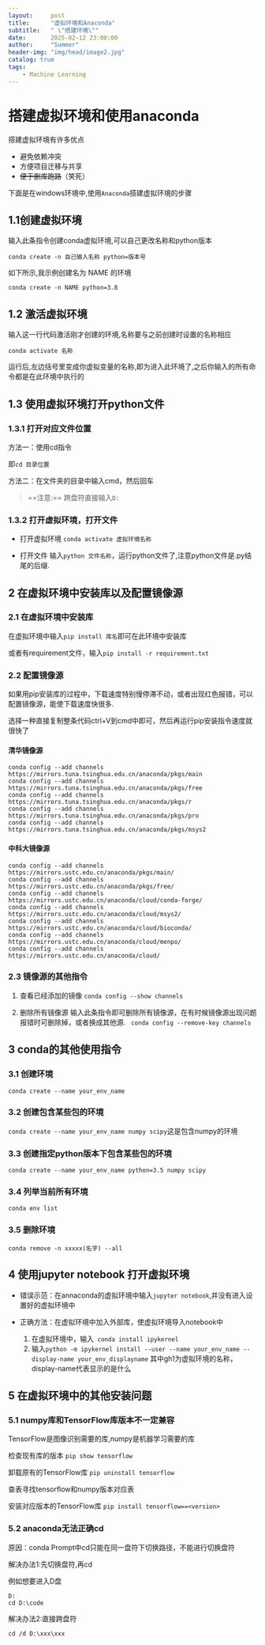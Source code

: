 ```yaml
---
layout:     post
title:      "虚拟环境和Anaconda"
subtitle:   " \"搭建环境\""
date:       2025-02-12 23:00:00
author:     "Summer"
header-img: "img/head/image2.jpg"
catalog: true
tags:
    - Machine Learning
---
```

# 搭建虚拟环境和使用anaconda

搭建虚拟环境有许多优点
- 避免依赖冲突
- 方便项目迁移与共享
- ~~便于删库跑路~~（笑死）



下面是在windows环境中,使用`Anaconda`搭建虚拟环境的步骤

## 1.1创建虚拟环境

输入此条指令创建conda虚拟环境,可以自己更改名称和python版本

```conda create -n 自己输入名称 python=版本号```

如下所示,我示例创建名为 NAME 的环境

```conda create -n NAME python=3.8 ```

## 1.2 激活虚拟环境

输入这一行代码激活刚才创建的环境,名称要与之前创建时设置的名称相应

``` conda activate 名称 ```

运行后,左边括号里变成你虚拟变量的名称,即为进入此环境了,之后你输入的所有命令都是在此环境中执行的

## 1.3 使用虚拟环境打开python文件

### 1.3.1 打开对应文件位置

方法一：使用cd指令

即``` cd 目录位置  ```

方法二：在文件夹的目录中输入cmd，然后回车

> ==注意:==
跨盘符直接输入`D:`

### 1.3.2 打开虚拟环境，打开文件

- 打开虚拟环境 
    ``` conda activate 虚拟环境名称 ```

- 打开文件
    输入```python 文件名称```，运行python文件了,注意python文件是.py结尾的后缀.

## 2 在虚拟环境中安装库以及配置镜像源

### 2.1 在虚拟环境中安装库

在虚拟环境中输入```pip install 库名```即可在此环境中安装库

或者有requirement文件，输入``` pip install -r requirement.txt ```


### 2.2 配置镜像源

如果用pip安装库的过程中，下载速度特别慢停滞不动，或者出现红色报错，可以配置镜像源，能使下载速度快很多.

选择一种直接复制整条代码ctrl+V到cmd中即可，然后再运行pip安装指令速度就很快了

#### 清华镜像源

```
conda config --add channels  https://mirrors.tuna.tsinghua.edu.cn/anaconda/pkgs/main
conda config --add channels  https://mirrors.tuna.tsinghua.edu.cn/anaconda/pkgs/free
conda config --add channels  https://mirrors.tuna.tsinghua.edu.cn/anaconda/pkgs/r
conda config --add channels  https://mirrors.tuna.tsinghua.edu.cn/anaconda/pkgs/pro
conda config --add channels  https://mirrors.tuna.tsinghua.edu.cn/anaconda/pkgs/msys2 
```

#### 中科大镜像源

```
conda config --add channels https://mirrors.ustc.edu.cn/anaconda/pkgs/main/
conda config --add channels https://mirrors.ustc.edu.cn/anaconda/pkgs/free/
conda config --add channels https://mirrors.ustc.edu.cn/anaconda/cloud/conda-forge/
conda config --add channels https://mirrors.ustc.edu.cn/anaconda/cloud/msys2/
conda config --add channels https://mirrors.ustc.edu.cn/anaconda/cloud/bioconda/
conda config --add channels https://mirrors.ustc.edu.cn/anaconda/cloud/menpo/
conda config --add channels https://mirrors.ustc.edu.cn/anaconda/cloud/
```

### 2.3 镜像源的其他指令

1. 查看已经添加的镜像
```conda config --show channels```

2. 删除所有镜像源
输入此条指令即可删除所有镜像源，在有时候镜像源出现问题报错时可删除掉，或者换成其他源.
``` conda config --remove-key channels```

## 3 conda的其他使用指令

### 3.1 创建环境

`conda create --name your_env_name`

### 3.2 创建包含某些包的环境

```conda create --name your_env_name numpy scipy```这是包含numpy的环境

### 3.3 创建指定python版本下包含某些包的环境

`conda create --name your_env_name python=3.5 numpy scipy`

### 3.4 列举当前所有环境

`conda env list`

### 3.5 删除环境

`conda remove -n xxxxx(名字) --all`


## 4 使用jupyter notebook 打开虚拟环境

- 错误示范：在annaconda的虚拟环境中输入```jupyter notebook```,并没有进入设置好的虚拟环境中

- 正确方法：在虚拟环境中加入外部库，使虚拟环境导入notebook中
    1. 在虚拟环境中，输入``` conda install ipykernel```
    2. 输入```python -m ipykernel install --user --name your_env_name --display-name your_env_displayname```
    其中gh1为虚拟环境的名称，display-name代表显示的是什么


## 5 在虚拟环境中的其他安装问题

### 5.1 numpy库和TensorFlow库版本不一定兼容

TensorFlow是图像识别需要的库,numpy是机器学习需要的库

检查现有库的版本 `pip show tensorflow`

卸载原有的TensorFlow库 `pip uninstall tensorflow`

查表寻找tensorflow和numpy版本对应表

安装对应版本的TensorFlow库 `pip install tensorflow==<version>`


### 5.2 anaconda无法正确cd

原因：conda Prompt中cd只能在同一盘符下切换路径，不能进行切换盘符

解决办法1:先切换盘符,再cd

例如想要进入D盘

```
D:
cd D:\code
```
解决办法2:直接跨盘符
```
cd /d D:\xxx\xxx
```


